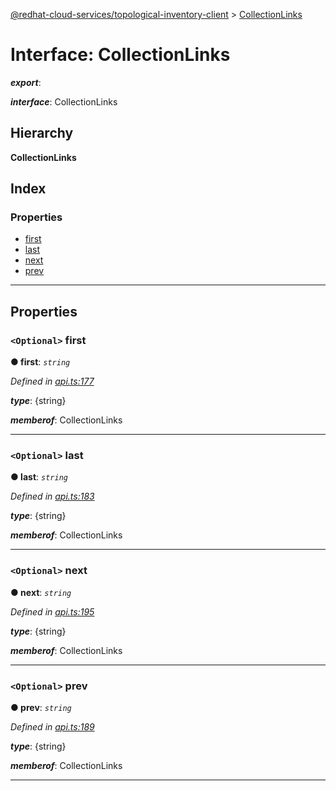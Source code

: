 [@redhat-cloud-services/topological-inventory-client](../README.md) > [CollectionLinks](../interfaces/collectionlinks.md)

# Interface: CollectionLinks

*__export__*: 

*__interface__*: CollectionLinks

## Hierarchy

**CollectionLinks**

## Index

### Properties

* [first](collectionlinks.md#first)
* [last](collectionlinks.md#last)
* [next](collectionlinks.md#next)
* [prev](collectionlinks.md#prev)

---

## Properties

<a id="first"></a>

### `<Optional>` first

**● first**: *`string`*

*Defined in [api.ts:177](https://github.com/RedHatInsights/javascript-clients/blob/master/packages/topological-inventory/api.ts#L177)*

*__type__*: {string}

*__memberof__*: CollectionLinks

___
<a id="last"></a>

### `<Optional>` last

**● last**: *`string`*

*Defined in [api.ts:183](https://github.com/RedHatInsights/javascript-clients/blob/master/packages/topological-inventory/api.ts#L183)*

*__type__*: {string}

*__memberof__*: CollectionLinks

___
<a id="next"></a>

### `<Optional>` next

**● next**: *`string`*

*Defined in [api.ts:195](https://github.com/RedHatInsights/javascript-clients/blob/master/packages/topological-inventory/api.ts#L195)*

*__type__*: {string}

*__memberof__*: CollectionLinks

___
<a id="prev"></a>

### `<Optional>` prev

**● prev**: *`string`*

*Defined in [api.ts:189](https://github.com/RedHatInsights/javascript-clients/blob/master/packages/topological-inventory/api.ts#L189)*

*__type__*: {string}

*__memberof__*: CollectionLinks

___

